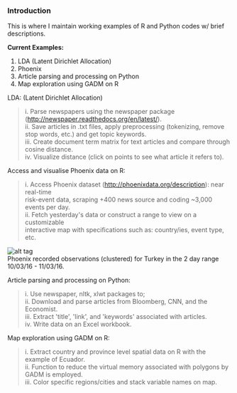 ### Introduction  
This is where I maintain working examples of R and Python codes w/ brief descriptions.

**Current Examples:**  
1. LDA  (Latent Dirichlet Allocation)  
2. Phoenix  
3. Article parsing and processing on Python  
4. Map exploration using GADM on R  

LDA: (Latent Dirichlet Allocation)  
>i. Parse newspapers using the newspaper package (http://newspaper.readthedocs.org/en/latest/).   
ii. Save articles in .txt files, apply preprocessing (tokenizing, remove stop words, etc.) and get topic keywords.  
iii. Create document term matrix for text articles and compare through cosine distance.  
iv. Visualize distance (click on points to see what article it refers to).  

Access and visualise Phoenix data on R:  
>i. Access Phoenix dataset (http://phoenixdata.org/description): near real-time  
	risk-event data, scraping +400 news source and coding ~3,000 events per day.  
ii. Fetch yesterday's data or construct a range to view on a customizable    
	interactive map with specifications such as: country/ies, event type, etc.  
	
![alt tag](https://cloud.githubusercontent.com/assets/17466433/13907496/53f545fe-eee7-11e5-9057-be77197f04a1.jpeg)    
Phoenix recorded observations (clustered) for Turkey in the 2 day range 10/03/16 - 11/03/16.  

Article parsing and processing on Python:       
>i. Use newspaper, nltk, xlwt packages to;    
ii. Download and parse articles from Bloomberg, CNN, and the Economist.    
iii. Extract 'title', 'link', and 'keywords' associated with articles.  
iv. Write data on an Excel workbook.  

Map exploration using GADM on R:       
>i. Extract country and province level spatial data on R with the example of Ecuador.   
ii. Function to reduce the virtual memory associated with polygons by GADM is employed.  
iii. Color specific regions/cities and stack variable names on map.  

